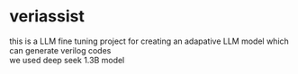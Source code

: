 # veriassist
this is a LLM fine tuning project for creating an adapative LLM model which can generate verilog codes  
we used deep seek 1.3B model
